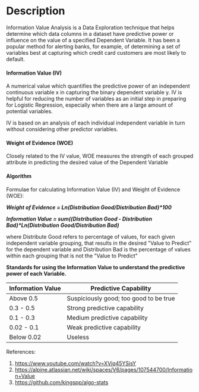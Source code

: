 # Description
Information Value Analysis is a Data Exploration technique that helps determine which data columns in a dataset have predictive power or influence on the value of a specified Dependent Variable. It has been a popular method for alerting banks, for example, of determining a set of variables best at capturing which credit card customers are most likely to default.


#### Information Value (IV)
A numerical value which quantifies the predictive power of an independent continuous variable x in capturing the binary dependent variable y. IV is helpful for reducing the number of variables as an initial step in preparing for Logistic Regression, especially when there are a large amount of potential variables. 

IV is based on an analysis of each individual independent variable in turn without considering other predictor variables.

#### Weight of Evidence (WOE)
Closely related to the IV value, WOE measures the strength of each grouped attribute in predicting the desired value of the Dependent Variable

 

#### Algorithm
Formulae for calculating Information Value (IV) and Weight of Evidence (WOE): 

___Weight of Evidence = Ln(Distribution Good/Distribution Bad)*100___ 

___Information Value = sum((Distribution Good - Distribution Bad)*Ln(Distribution Good/Distribution Bad)___

where Distribute Good refers to percentage of values, for each given independent variable grouping, that results in the desired "Value to Predict" for the dependent variable and Distribution Bad is the percentage of values within each grouping that is not the "Value to Predict"

__Standards for using the Information Value to understand the predictive power of each Variable.__ 

| Information Value |  Predictive Capability |
| ----------------- | ----------------------- |
| Above 0.5 | Suspiciously good; too good to be true |
| 0.3 - 0.5 | Strong predictive capability |
| 0.1 - 0.3 | Medium predictive capability |
| 0.02 - 0.1 |	Weak predictive capability |
| Below 0.02 | Useless |

References:
1. https://www.youtube.com/watch?v=XVjq45YSjsY
2. https://alpine.atlassian.net/wiki/spaces/V6/pages/107544700/Information+Value
3. https://github.com/kingspp/algo-stats
